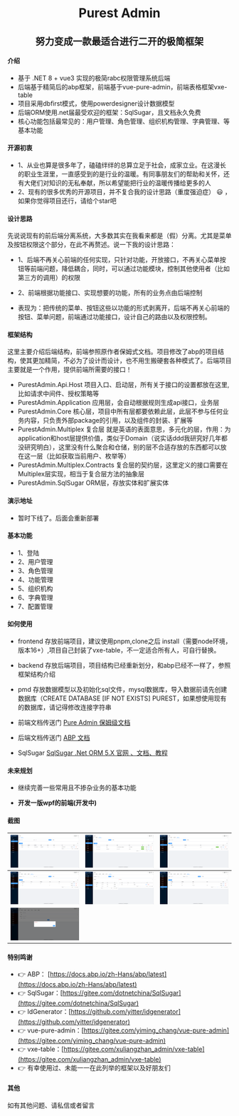 <div align="center"><h1>Purest Admin</h1></div>
<div align="center"><h2>努力变成一款最适合进行二开的极简框架</h2></div>

#### 介绍
* 基于 .NET 8 + vue3 实现的极简rabc权限管理系统后端
* 后端基于精简后的abp框架，前端基于vue-pure-admin，前端表格框架vxe-table
* 项目采用dbfirst模式，使用powerdesigner设计数据模型
* 后端ORM使用.net届最受欢迎的框架：SqlSugar，且文档永久免费
* 核心功能包括最常见的：用户管理、角色管理、组织机构管理、字典管理、等基本功能

#### 开源初衷

* 1、从业也算是很多年了，磕磕绊绊的总算立足于社会，成家立业。在这漫长的职业生涯里，一直感受到的是行业的温暖。有同事朋友们的帮助和关怀，还有大佬们对知识的无私奉献，所以希望能把行业的温暖传播给更多的人
* 2、现有的很多优秀的开源项目，并不复合我的设计思路（重度强迫症） :smiley: ，如果你觉得项目还行，请给个star吧

#### 设计思路

先说说现有的前后端分离系统，大多数其实在我看来都是（假）分离。尤其是菜单及按钮权限这个部分，在此不再赘述。说一下我的设计思路：

* 1、后端不再关心前端的任何实现，只针对功能，开放接口，不再关心菜单按钮等前端问题，降低耦合，同时，可以通过功能模块，控制其他使用者（比如第三方的调用）的权限
* 2、前端根据功能接口、实现想要的功能，所有的业务点由后端控制

* 表现为：把传统的菜单、按钮这些以功能的形式剥离开，后端不再关心前端的按钮、菜单问题，前端通过功能接口，设计自己的路由以及权限控制。

#### 框架结构

这里主要介绍后端结构，前端参照原作者保姆式文档。项目修改了abp的项目结构，使其更加精简，不必为了设计而设计，也不用生搬硬套各种模式了。后端项目主要就是一个作用，提供前端所需要的接口！

* PurestAdmin.Api.Host  项目入口、启动层，所有关于接口的设置都放在这里,比如请求中间件、授权策略等
* PurestAdmin.Application 应用层，会自动根据规则生成api接口，业务层
* PurestAdmin.Core 核心层，项目中所有层都要依赖此层，此层不参与任何业务内容，只负责外部package的引用，以及组件的封装、扩展等
* PurestAdmin.Multiplex 复合层 就是英语的表面意思，多元化的层，作用：为application和host层提供价值，类似于Domain（说实话ddd我研究好几年都没研究明白），这里没有什么聚合和仓储，别的层不合适存放的东西都可以放在这一层（比如获取当前用户、枚举等）
* PurestAdmin.Multiplex.Contracts 复合层的契约层，这里定义的接口需要在Multiplex层实现，相当于复合层方法的抽象层
* PurestAdmin.SqlSugar ORM层，存放实体和扩展实体

#### 演示地址

- 暂时下线了。后面会重新部署

#### 基本功能

- 1、登陆
- 2、用户管理
- 3、角色管理
- 4、功能管理
- 5、组织机构
- 6、字典管理
- 7、配置管理

#### 如何使用
* frontend 存放前端项目，建议使用pnpm,clone之后 install（需要node环境，版本16+）,项目自己封装了vxe-table，不一定适合所有人，可自行替换。
* backend 存放后端项目，项目结构已经重新划分，和abp已经不一样了，参照框架结构介绍
* pmd 存放数据模型以及初始化sql文件，mysql数据库，导入数据前请先创建数据库（CREATE DATABASE [IF NOT EXISTS] PUREST，如果想使用现有的数据库，请记得修改连接字符串


* 前端文档传送门 [Pure Admin 保姆级文档](https://yiming_chang.gitee.io/pure-admin-doc/pages/introduction) 
* 后端文档传送门 [ABP 文档](https://docs.abp.io/zh-Hans/abp/latest/Tutorials/Todo/Index?UI=NG&DB=EF)
* SqlSugar [SqlSugar .Net ORM 5.X 官网 、文档、教程](https://www.donet5.com/Home/Doc)


#### 未来规划

- 继续完善一些常用且不掺杂业务的基本功能

-  **开发一版wpf的前端(开发中)** 

#### 截图

| ![用户管理](frontend/src/assets/screenshot/userlist.png) | ![角色管理](frontend/src/assets/screenshot/rolelist.png)  | ![功能管理](frontend/src/assets/screenshot/functionlist.png) |
|---|---|---|
| ![组织机构](frontend/src/assets/screenshot/organizationlist.png) | ![字典管理](frontend/src/assets/screenshot/dictionarylist.png) |![配置管理](frontend/src/assets/screenshot/systemconfiglist.png) |
|![个人信息](frontend/src/assets/screenshot/userinfo.png)| | |

#### 特别鸣谢
- 👉 ABP：  [https://docs.abp.io/zh-Hans/abp/latest](https://docs.abp.io/zh-Hans/abp/latest)
- 👉 SqlSugar：[https://gitee.com/dotnetchina/SqlSugar](https://gitee.com/dotnetchina/SqlSugar)
- 👉 IdGenerator：[https://github.com/yitter/idgenerator](https://github.com/yitter/idgenerator)
- 👉 vue-pure-admin：[https://gitee.com/yiming_chang/vue-pure-admin](https://gitee.com/yiming_chang/vue-pure-admin)
- 👉 vxe-table：[https://gitee.com/xuliangzhan_admin/vxe-table](https://gitee.com/xuliangzhan_admin/vxe-table)
- 👉 有幸使用过、未能一一在此列举的框架以及好朋友们

#### 其他
如有其他问题、请私信或者留言
